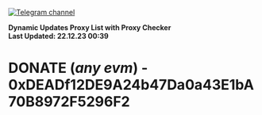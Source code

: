[![Telegram channel](https://img.shields.io/endpoint?url=https://runkit.io/damiankrawczyk/telegram-badge/branches/master?url=https://t.me/n4z4v0d)](https://t.me/n4z4v0d) 

**Dynamic Updates Proxy List with Proxy Checker**  
**Last Updated: 22.12.23 00:39**

# DONATE (_any evm_) - 0xDEADf12DE9A24b47Da0a43E1bA70B8972F5296F2
